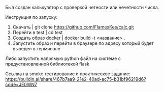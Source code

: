 Был создан калькулятор с проверкой четности или нечетности числа.

Инструкция по запуску:
1) Скачать | git clone https://github.com/FlamesKes/calc.git
2) Перейти в test | cd test
3) Создать образ docker | docker build -t <название> .
4) Запустить образ и перейти в браузере по адресу который будет выведен в терминале

Либо запустить напрямую python файл на системе с предустановленной библиотекой flask

Ссылка на smoke тестирование и практическое задание: https://buildin.ai/share/467b7aa9-21e2-40ad-ac75-b31bf96219d6?code=JE0WN7
